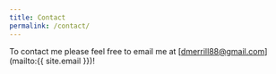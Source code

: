 ```yaml
---
title: Contact
permalink: /contact/
---
```


To contact me please feel free to email me at [dmerrill88@gmail.com](mailto:{{ site.email }})! 